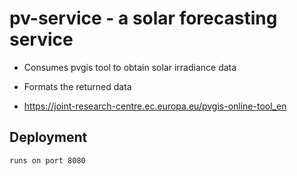 # pv-service - a solar forecasting service

 - Consumes pvgis tool to obtain solar irradiance data
 - Formats the returned data

 - https://joint-research-centre.ec.europa.eu/pvgis-online-tool_en
 

## Deployment

    runs on port 8080

